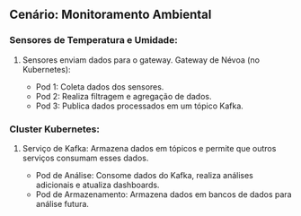 ## Cenário: Monitoramento Ambiental

### Sensores de Temperatura e Umidade:

1. Sensores enviam dados para o gateway.
Gateway de Névoa (no Kubernetes):

    - Pod 1: Coleta dados dos sensores.
    - Pod 2: Realiza filtragem e agregação de dados.
    - Pod 3: Publica dados processados em um tópico Kafka.

### Cluster Kubernetes:

1. Serviço de Kafka: Armazena dados em tópicos e permite que outros serviços consumam esses dados.

    - Pod de Análise: Consome dados do Kafka, realiza análises adicionais e atualiza dashboards.
    - Pod de Armazenamento: Armazena dados em bancos de dados para análise futura.